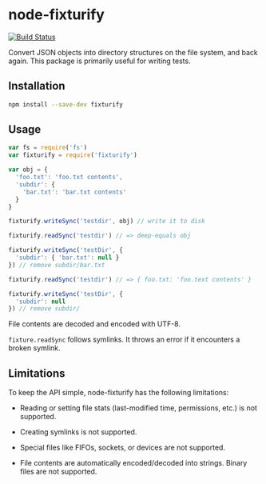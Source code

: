 # node-fixturify

[![Build Status](https://travis-ci.org/joliss/node-fixturify.png?branch=master)](https://travis-ci.org/joliss/node-fixturify)

Convert JSON objects into directory structures on the file system, and back
again. This package is primarily useful for writing tests.

## Installation

```bash
npm install --save-dev fixturify
```

## Usage

```js
var fs = require('fs')
var fixturify = require('fixturify')

var obj = {
  'foo.txt': 'foo.txt contents',
  'subdir': {
    'bar.txt': 'bar.txt contents'
  }
}

fixturify.writeSync('testdir', obj) // write it to disk

fixturify.readSync('testdir') // => deep-equals obj

fixturify.writeSync('testDir', {
  'subdir': { 'bar.txt': null }
}) // remove subdir/bar.txt

fixturify.readSync('testdir') // => { foo.txt: 'foo.text contents' }

fixturify.writeSync('testDir', {
  'subdir': null
}) // remove subdir/

```

File contents are decoded and encoded with UTF-8.

`fixture.readSync` follows symlinks. It throws an error if it encounters a
broken symlink.

## Limitations

To keep the API simple, node-fixturify has the following limitations:

* Reading or setting file stats (last-modified time, permissions, etc.) is
  not supported.

* Creating symlinks is not supported.

* Special files like FIFOs, sockets, or devices are not supported.

* File contents are automatically encoded/decoded into strings. Binary files
  are not supported.
